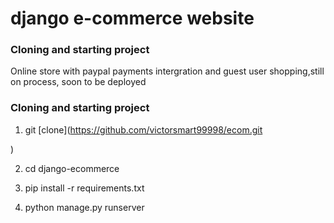 # django e-commerce website


### Cloning and starting project
Online store with paypal payments intergration and guest user shopping,still on process, soon to be deployed

### Cloning and starting project

1. git [clone](https://github.com/victorsmart99998/ecom.git

)

2. cd django-ecommerce

3. pip install -r requirements.txt

4. python manage.py runserver

